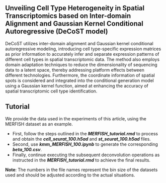 ## Unveiling Cell Type Heterogeneity in Spatial Transcriptomics based on Inter-domain Alignment and Gaussian Kernel Conditional Autoregressive (DeCoST model)
DeCoST utilizes inter-domain alignment and Gaussian kernel conditional autoregressive modeling, introducing cell type-specific expression matrices as prior information to accurately infer and separate
expression patterns of different cell types in spatial transcriptomic data. The method also employs domain adaptation techniques to reduce the dimensionality of sequencing data to a latent space, 
thereby addressing platform effects between different technologies. Furthermore, the coordinate information of spatial spots is considered and integrated into the conditional generation model using a Gaussian kernel function, 
aimed at enhancing the accuracy of spatial transcriptomic cell type identification.
## Tutorial
We provide the data used in the experiments of this article, using the MERFISH dataset as an example.  
* First, follow the steps outlined in the ___MERFISH_tutorial.rmd___ to process and obtain the ___cell_seurat_100.h5ad___ and ___st_seurat_100.h5ad___ files.  
* Second, use ___kmm_MERFISH_100.ipynb___ to generate the corresponding ___beta_100.csv___.
* Finally, continue executing the subsequent deconvolution operations as instructed in the ___MERFISH_tutorial.rmd___ to achieve the final results.

 __Note__: The numbers in the file names represent the bin size of the datasets used and should be adjusted according to the actual situations.












